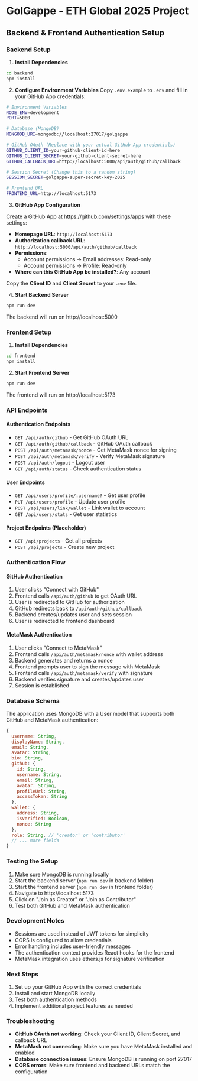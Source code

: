 # GolGappe - ETH Global 2025 Project

## Backend & Frontend Authentication Setup

### Backend Setup

1. **Install Dependencies**
```bash
cd backend
npm install
```

2. **Configure Environment Variables**
Copy `.env.example` to `.env` and fill in your GitHub App credentials:

```bash
# Environment Variables
NODE_ENV=development
PORT=5000

# Database (MongoDB)
MONGODB_URI=mongodb://localhost:27017/golgappe

# GitHub OAuth (Replace with your actual GitHub App credentials)
GITHUB_CLIENT_ID=your-github-client-id-here
GITHUB_CLIENT_SECRET=your-github-client-secret-here
GITHUB_CALLBACK_URL=http://localhost:5000/api/auth/github/callback

# Session Secret (Change this to a random string)
SESSION_SECRET=golgappe-super-secret-key-2025

# Frontend URL
FRONTEND_URL=http://localhost:5173
```

3. **GitHub App Configuration**

Create a GitHub App at https://github.com/settings/apps with these settings:

- **Homepage URL**: `http://localhost:5173`
- **Authorization callback URL**: `http://localhost:5000/api/auth/github/callback`
- **Permissions**:
  - Account permissions → Email addresses: Read-only
  - Account permissions → Profile: Read-only
- **Where can this GitHub App be installed?**: Any account

Copy the **Client ID** and **Client Secret** to your `.env` file.

4. **Start Backend Server**
```bash
npm run dev
```

The backend will run on http://localhost:5000

### Frontend Setup

1. **Install Dependencies**
```bash
cd frontend
npm install
```

2. **Start Frontend Server**
```bash
npm run dev
```

The frontend will run on http://localhost:5173

### API Endpoints

#### Authentication Endpoints

- `GET /api/auth/github` - Get GitHub OAuth URL
- `GET /api/auth/github/callback` - GitHub OAuth callback
- `POST /api/auth/metamask/nonce` - Get MetaMask nonce for signing
- `POST /api/auth/metamask/verify` - Verify MetaMask signature
- `POST /api/auth/logout` - Logout user
- `GET /api/auth/status` - Check authentication status

#### User Endpoints

- `GET /api/users/profile/:username?` - Get user profile
- `PUT /api/users/profile` - Update user profile
- `POST /api/users/link/wallet` - Link wallet to account
- `GET /api/users/stats` - Get user statistics

#### Project Endpoints (Placeholder)

- `GET /api/projects` - Get all projects
- `POST /api/projects` - Create new project

### Authentication Flow

#### GitHub Authentication
1. User clicks "Connect with GitHub"
2. Frontend calls `/api/auth/github` to get OAuth URL
3. User is redirected to GitHub for authorization
4. GitHub redirects back to `/api/auth/github/callback`
5. Backend creates/updates user and sets session
6. User is redirected to frontend dashboard

#### MetaMask Authentication
1. User clicks "Connect to MetaMask"
2. Frontend calls `/api/auth/metamask/nonce` with wallet address
3. Backend generates and returns a nonce
4. Frontend prompts user to sign the message with MetaMask
5. Frontend calls `/api/auth/metamask/verify` with signature
6. Backend verifies signature and creates/updates user
7. Session is established

### Database Schema

The application uses MongoDB with a User model that supports both GitHub and MetaMask authentication:

```javascript
{
  username: String,
  displayName: String,
  email: String,
  avatar: String,
  bio: String,
  github: {
    id: String,
    username: String,
    email: String,
    avatar: String,
    profileUrl: String,
    accessToken: String
  },
  wallet: {
    address: String,
    isVerified: Boolean,
    nonce: String
  },
  role: String, // 'creator' or 'contributor'
  // ... more fields
}
```

### Testing the Setup

1. Make sure MongoDB is running locally
2. Start the backend server (`npm run dev` in backend folder)
3. Start the frontend server (`npm run dev` in frontend folder)
4. Navigate to http://localhost:5173
5. Click on "Join as Creator" or "Join as Contributor"
6. Test both GitHub and MetaMask authentication

### Development Notes

- Sessions are used instead of JWT tokens for simplicity
- CORS is configured to allow credentials
- Error handling includes user-friendly messages
- The authentication context provides React hooks for the frontend
- MetaMask integration uses ethers.js for signature verification

### Next Steps

1. Set up your GitHub App with the correct credentials
2. Install and start MongoDB locally
3. Test both authentication methods
4. Implement additional project features as needed

### Troubleshooting

- **GitHub OAuth not working**: Check your Client ID, Client Secret, and callback URL
- **MetaMask not connecting**: Make sure you have MetaMask installed and enabled
- **Database connection issues**: Ensure MongoDB is running on port 27017
- **CORS errors**: Make sure frontend and backend URLs match the configuration